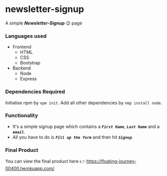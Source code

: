 # newsletter-signup

A simple ***Newsletter-Signup*** :wink: page 

### Languages used
* Frontend
  - HTML
  - CSS
  - Bootstrap
* Backend
  - Node
  - Express
  
### Dependencies Required
Initialise npm by `npm init`.
Add all other dependencies by `nmp install node`.

### Functionality
- It's a simple signup page which contains a ***`First Name`***, ***`Last Name`*** and a ***`email`***.
- All you have to do is ***`Fill up the form`*** and then hit ***`Signup`***.



### Final Product
You can view the final product here :point_right: https://floating-journey-00400.herokuapp.com/
